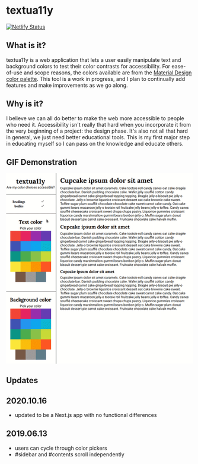 # textua11y

[![Netlify Status](https://api.netlify.com/api/v1/badges/4ed083c3-f724-4a81-b178-cfb399ad8a9c/deploy-status)](https://app.netlify.com/sites/textua11y/deploys)

## What is it?

textua11y is a web application that lets a user easily manipulate text and background colors to test their color contrasts for accessibility. For ease-of-use and scope reasons, the colors available are from the [Material Design color palette](https://material.io/tools/color/). This tool is a work in progress, and I plan to continually add features and make improvements as we go along.

## Why is it?

I believe we can all do better to make the web more accessible to people who need it. Accessibility isn't really that hard when you incorporate it from the very beginning of a project: the design phase. It's also not all that hard in general, we just need better educational tools. This is my first major step in educating myself so I can pass on the knowledge and educate others.

## GIF Demonstration

![Demonstration of the app's first version](/src/images/current.gif)

## Updates

## 2020.10.16

- updated to be a Next.js app with no functional differences

## 2019.06.13

- users can cycle through color pickers
- #sidebar and #contents scroll independently
